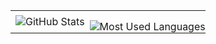 <table>
 <tr>
    <td>
        <img align="center" src="https://github-readme-stats.vercel.app/api?username=MarcioCerqueira&show_icons=true"
        alt="GitHub Stats" />
    </td>
    <td style="padding: 15px 0px 0px 0px;">
        <img align="center" src="https://github-readme-stats.vercel.app/api/top-langs/?username=MarcioCerqueira&show_icons=true&layout=compact"
        alt="Most Used Languages" />
    </td>
 </tr>
</table>
